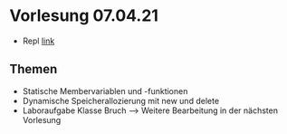 # Vorlesung 07.04.21

- Repl [link](https://replit.com/@toj11001/StaticVar)

## Themen
- Statische Membervariablen und -funktionen
- Dynamische Speicherallozierung mit new und delete
- Laboraufgabe Klasse Bruch --> Weitere Bearbeitung in der nächsten Vorlesung
